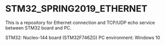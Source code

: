 # STM32_SPRING2019_ETHERNET
This is a repository for Ethernet connection and TCP/UDP echo service between STM32 board and PC.

STM32: Nucleo-144 board (STM32F746ZG)
PC environment: Windows 10

